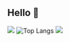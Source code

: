 ## Hello 👋

![](https://github-readme-stats.vercel.app/api?username=Howie0715&layout=compact&theme=vue) ![Top Langs](https://github-readme-stats.vercel.app/api/top-langs/?username=howie0715&layout=compact&theme=vue)
![](https://raw.githubusercontent.com/Howie0715/Howie0715/output/github-contribution-grid-snake.svg)
